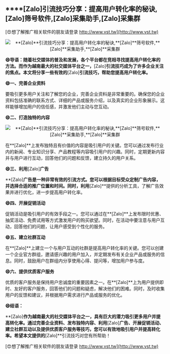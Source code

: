## ****[Zalo]**引流技巧分享：提高用户转化率的秘诀,**[Zalo]**筛号软件,**[Zalo]**采集助手,**[Zalo]**采集群**

[😍想了解推广相关软件的朋友请登录 http://www.vst.tw](http://www.vst.tw)

 <center><img src="https://vst.tw/MP4/tuiguang/png/6.png" alt="**[Zalo]**引流技巧分享：提高用户转化率的秘诀,**[Zalo]**筛号软件,**[Zalo]**采集助手,**[Zalo]**采集群"></center>

**😄导语：随着社交媒体的普及和发展，各个平台都在竞相寻找提高用户转化率的方法。而作为越南最大的社交媒体平台之一，**[Zalo]**引流技巧成为了许多企业关注的焦点。本文将分享一些有效的**[Zalo]**引流技巧，帮助您提高用户转化率。**

**😄一、完善企业资料**

要吸引更多用户关注和了解您的企业，完善企业资料是非常重要的。确保您的企业资料包括准确的联系方式、详细的产品或服务介绍，以及真实的企业形象展示。这样能够增加用户的信任感，并激发他们主动与您互动。

**😄二、打造独特的内容**

 <center><img src="https://vst.tw/MP4/tuiguang/png/2.png" alt="**[Zalo]**引流技巧分享：提高用户转化率的秘诀,**[Zalo]**筛号软件,**[Zalo]**采集助手,**[Zalo]**采集群"></center>

在**[Zalo]**上发布独特且有价值的内容是吸引用户的关键。您可以通过发布行业内的新闻、专业知识分享、产品教程等内容吸引用户的兴趣。同时，定期更新内容并与用户进行互动，回答他们的问题和反馈，建立持久的用户关系。

**😄三、利用**[Zalo]**广告**

**[Zalo]**广告是一种非常有效的引流方式。您可以根据目标受众定制广告内容，并选择合适的推广位置和时间。同时，利用**[Zalo]**提供的分析工具，了解广告效果并进行优化，进一步提高用户转化率。

**😄四、开展促销活动**

促销活动是吸引用户的有效手段之一。您可以通过在**[Zalo]**上发布限时优惠、抽奖活动、免费试用等方式激发用户的购买欲望。同时，在活动中要注意与用户互动，回答他们的问题，让用户感受到个性化的服务。

**😄五、建立社群互动**

在**[Zalo]**上建立一个与用户互动的社群是提高用户转化率的关键。您可以创建一个企业官方群组，邀请感兴趣的用户加入，并定期发布有关企业产品或服务的信息。同时，鼓励用户在群组内分享使用心得、提问等，增加用户参与度。

**😄六、提供优质客户服务**

优质的客户服务是保持用户忠诚度的重要因素之一。在**[Zalo]**上为用户提供即时、友好的客户服务，回答他们的问题和疑虑，解决他们的困难。同时，及时收集用户的反馈和建议，并根据用户需求进行产品或服务的优化。

**😄结语：**

**[Zalo]**作为越南最大的社交媒体平台之一，具有巨大的潜力吸引更多用户并提高转化率。通过完善企业资料、发布独特内容、利用**[Zalo]**广告、开展促销活动、建立社群互动以及提供优质客户服务等技巧，您可以有效地吸引用户并提高转化率。希望本文提供的**[Zalo]**引流技巧对您有所帮助！

[😍想了解推广相关软件的朋友请登录 http://www.vst.tw](http://www.vst.tw)



